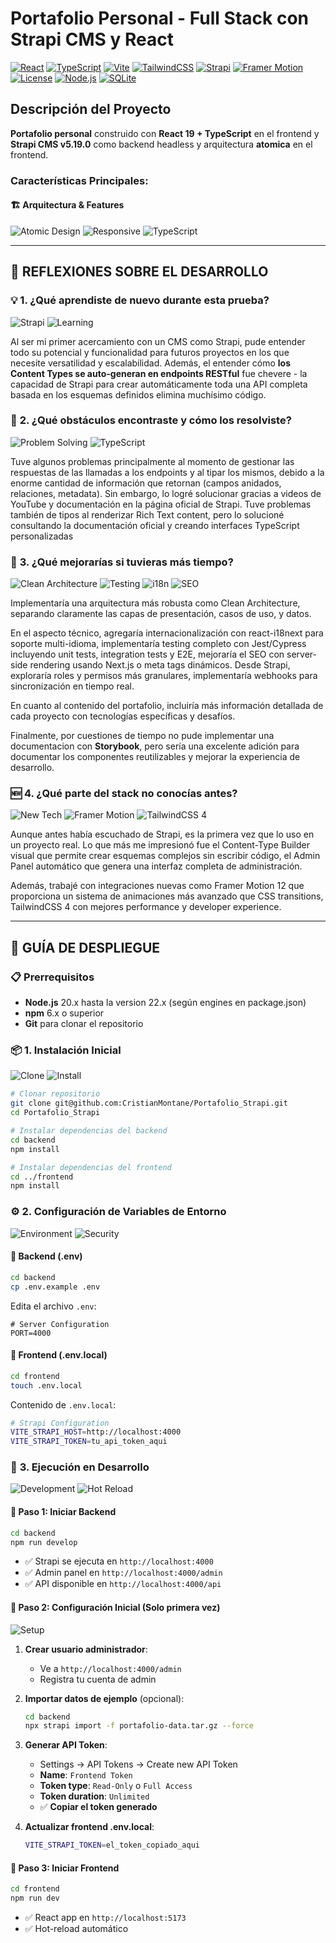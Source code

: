 # Portafolio Personal - Full Stack con Strapi CMS y React

[![React](https://img.shields.io/badge/React-19.1.0-61DAFB?style=for-the-badge&logo=react&logoColor=white)](https://reactjs.org/)
[![TypeScript](https://img.shields.io/badge/TypeScript-5.8.3-3178C6?style=for-the-badge&logo=typescript&logoColor=white)](https://www.typescriptlang.org/)
[![Vite](https://img.shields.io/badge/Vite-7.0.6-646CFF?style=for-the-badge&logo=vite&logoColor=white)](https://vitejs.dev/)
[![TailwindCSS](https://img.shields.io/badge/Tailwind_CSS-4.1.11-38B2AC?style=for-the-badge&logo=tailwind-css&logoColor=white)](https://tailwindcss.com/)
[![Strapi](https://img.shields.io/badge/Strapi-5.19.0-2F2E8B?style=for-the-badge&logo=strapi&logoColor=white)](https://strapi.io/)
[![Framer Motion](https://img.shields.io/badge/Framer_Motion-12.23.9-0055FF?style=for-the-badge&logo=framer&logoColor=white)](https://www.framer.com/motion/)
[![License](https://img.shields.io/badge/License-MIT-yellow.svg?style=for-the-badge)](https://opensource.org/licenses/MIT)
[![Node.js](https://img.shields.io/badge/Node.js-18.x--22.x-339933?style=for-the-badge&logo=node.js&logoColor=white)](https://nodejs.org/)
[![SQLite](https://img.shields.io/badge/SQLite-003B57?style=for-the-badge&logo=sqlite&logoColor=white)](https://sqlite.org/)

## Descripción del Proyecto

**Portafolio personal** construido con **React 19 + TypeScript** en el frontend y **Strapi CMS v5.19.0** como backend headless y arquitectura **atomica** en el frontend. 

### **Características Principales:**

#### 🏗️ **Arquitectura & Features**
![Atomic Design](https://img.shields.io/badge/Atomic_Design-Architecture-FF6B6B?style=flat-square&logo=react&logoColor=white)
![Responsive](https://img.shields.io/badge/Responsive-Design-4ECDC4?style=flat-square&logo=css3&logoColor=white)
![TypeScript](https://img.shields.io/badge/Type-Safe-96CEB4?style=flat-square&logo=typescript&logoColor=white)

---

## 🤔 **REFLEXIONES SOBRE EL DESARROLLO**

### 💡 **1. ¿Qué aprendiste de nuevo durante esta prueba?**

![Strapi](https://img.shields.io/badge/First_Time-Strapi_CMS-2F2E8B?style=flat-square&logo=strapi&logoColor=white)
![Learning](https://img.shields.io/badge/Status-Learning-brightgreen?style=flat-square&logo=bookstack&logoColor=white)

Al ser mi primer acercamiento con un CMS como Strapi, pude entender todo su potencial y funcionalidad para futuros proyectos en los que necesite versatilidad y escalabilidad. Además, el entender cómo **los Content Types se auto-generan en endpoints RESTful** fue chevere - la capacidad de Strapi para crear automáticamente toda una API completa basada en los esquemas definidos elimina muchísimo código.


### 🚧 **2. ¿Qué obstáculos encontraste y cómo los resolviste?**

![Problem Solving](https://img.shields.io/badge/Skill-Problem_Solving-orange?style=flat-square&logo=stackoverflow&logoColor=white)
![TypeScript](https://img.shields.io/badge/Challenge-TypeScript_Types-3178C6?style=flat-square&logo=typescript&logoColor=white)

Tuve algunos problemas principalmente al momento de gestionar las respuestas de las llamadas a los endpoints y al tipar los mismos, debido a la enorme cantidad de información que retornan (campos anidados, relaciones, metadata). Sin embargo, lo logré solucionar gracias a videos de YouTube y documentación en la página oficial de Strapi. Tuve problemas también de tipos al renderizar Rich Text content, pero lo solucioné consultando la documentación oficial y creando interfaces TypeScript personalizadas


### 🔮 **3. ¿Qué mejorarías si tuvieras más tiempo?**

![Clean Architecture](https://img.shields.io/badge/Architecture-Clean_Architecture-blue?style=flat-square&logo=blueprint&logoColor=white)
![Testing](https://img.shields.io/badge/Testing-Jest_Cypress-red?style=flat-square&logo=testing-library&logoColor=white)
![i18n](https://img.shields.io/badge/i18n-Multi_Language-green?style=flat-square&logo=google-translate&logoColor=white)
![SEO](https://img.shields.io/badge/SEO-Optimization-yellow?style=flat-square&logo=google&logoColor=white)

Implementaría una arquitectura más robusta como Clean Architecture, separando claramente las capas de presentación, casos de uso, y datos. 

En el aspecto técnico, agregaría internacionalización con react-i18next para soporte multi-idioma, implementaría testing completo con Jest/Cypress incluyendo unit tests, integration tests y E2E, mejoraría el SEO con server-side rendering usando Next.js o meta tags dinámicos. Desde Strapi, exploraría roles y permisos más granulares, implementaría webhooks para sincronización en tiempo real. 

En cuanto al contenido del portafolio, incluiría más información detallada de cada proyecto con tecnologías específicas y desafíos.

Finalmente, por cuestiones de tiempo no pude implementar una documentacion con **Storybook**, pero sería una excelente adición para documentar los componentes reutilizables y mejorar la experiencia de desarrollo.

### 🆕 **4. ¿Qué parte del stack no conocías antes?**

![New Tech](https://img.shields.io/badge/New_Tech-Strapi_CMS-2F2E8B?style=flat-square&logo=strapi&logoColor=white)
![Framer Motion](https://img.shields.io/badge/Advanced-Framer_Motion_12-0055FF?style=flat-square&logo=framer&logoColor=white)
![TailwindCSS 4](https://img.shields.io/badge/Latest-TailwindCSS_4-38B2AC?style=flat-square&logo=tailwind-css&logoColor=white)

Aunque antes había escuchado de Strapi, es la primera vez que lo uso en un proyecto real. Lo que más me impresionó fue el Content-Type Builder visual que permite crear esquemas complejos sin escribir código, el Admin Panel automático que genera una interfaz completa de administración. 

Además, trabajé con integraciones nuevas como Framer Motion 12 que proporciona un sistema de animaciones más avanzado que CSS transitions, TailwindCSS 4 con mejores performance y developer experience.

---


## 🚀 **GUÍA DE DESPLIEGUE**



### 📋 **Prerrequisitos**
- **Node.js** 20.x hasta la version 22.x (según engines en package.json)
- **npm** 6.x o superior  
- **Git** para clonar el repositorio

### 📦 **1. Instalación Inicial**

![Clone](https://img.shields.io/badge/Step_1-Clone_Repository-blue?style=flat-square&logo=git&logoColor=white)
![Install](https://img.shields.io/badge/Step_2-Install_Dependencies-green?style=flat-square&logo=npm&logoColor=white)

```bash
# Clonar repositorio
git clone git@github.com:CristianMontane/Portafolio_Strapi.git
cd Portafolio_Strapi

# Instalar dependencias del backend
cd backend
npm install

# Instalar dependencias del frontend  
cd ../frontend
npm install
```

### ⚙️ **2. Configuración de Variables de Entorno**

![Environment](https://img.shields.io/badge/Config-Environment_Variables-yellow?style=flat-square&logo=dotenv&logoColor=white)
![Security](https://img.shields.io/badge/Security-API_Tokens-red?style=flat-square&logo=shield&logoColor=white)

#### 🔧 **Backend (.env)**
```bash
cd backend
cp .env.example .env
```

Edita el archivo `.env`:
```properties
# Server Configuration
PORT=4000
```

#### 🎨 **Frontend (.env.local)**
```bash
cd frontend
touch .env.local
```

Contenido de `.env.local`:
```bash
# Strapi Configuration
VITE_STRAPI_HOST=http://localhost:4000
VITE_STRAPI_TOKEN=tu_api_token_aqui
```

### 🏃 **3. Ejecución en Desarrollo**

![Development](https://img.shields.io/badge/Mode-Development-brightgreen?style=flat-square&logo=webpack&logoColor=white)
![Hot Reload](https://img.shields.io/badge/Feature-Hot_Reload-orange?style=flat-square&logo=react&logoColor=white)

#### 🔹 **Paso 1: Iniciar Backend**
```bash
cd backend
npm run develop
```
- ✅ Strapi se ejecuta en `http://localhost:4000`
- ✅ Admin panel en `http://localhost:4000/admin`
- ✅ API disponible en `http://localhost:4000/api`

#### 🔹 **Paso 2: Configuración Inicial (Solo primera vez)**

![Setup](https://img.shields.io/badge/One_Time-Initial_Setup-purple?style=flat-square&logo=gear&logoColor=white)

1. **Crear usuario administrador**:
   - Ve a `http://localhost:4000/admin`
   - Registra tu cuenta de admin

2. **Importar datos de ejemplo** (opcional):
   ```bash
   cd backend
   npx strapi import -f portafolio-data.tar.gz --force
   ```

3. **Generar API Token**:
   - Settings → API Tokens → Create new API Token
   - **Name**: `Frontend Token`
   - **Token type**: `Read-Only` o `Full Access`
   - **Token duration**: `Unlimited`
   - ✅ **Copiar el token generado**

4. **Actualizar frontend .env.local**:
   ```bash
   VITE_STRAPI_TOKEN=el_token_copiado_aqui
   ```

#### 🔹 **Paso 3: Iniciar Frontend**
```bash
cd frontend
npm run dev
```
- ✅ React app en `http://localhost:5173`
- ✅ Hot-reload automático

